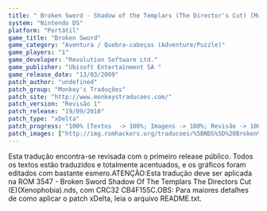 ```yaml
---
title: " Broken Sword - Shadow of the Templars (The Director's Cut) (Monkey's Traduções)"
system: "Nintendo DS"
platform: "Portátil"
game_title: "Broken Sword"
game_category: "Aventura / Quebra-cabeças (Adventure/Puzzle)"
game_players: "1"
game_developer: "Revolution Software Ltd."
game_publisher: "Ubisoft Entertainment SA "
game_release_date: "13/03/2009"
patch_author: "undefined"
patch_group: "Monkey's Traduções"
patch_site: "http://www.monkeystraducoes.com/"
patch_version: "Revisão 1"
patch_release: "19/09/2010"
patch_type: "xDelta"
patch_progress: "100% [Textos  -> 100%; Imagens -> 100%; Revisão -> 100%  (A revisão dos textos foi feita baseada na nova ortografia brasileira.)]"
patch_images: ["http://img.romhackers.org/traducoes/%5BNDS%5D%20Broken%20Sword%20-%20Shadow%20Of%20The%20Templars%20-%20The%20Directors%20Cut%20-%20Monkey's%20Tradu%C3%A7%C3%B5es%20-%201.jpg","http://img.romhackers.org/traducoes/%5BNDS%5D%20Broken%20Sword%20-%20Shadow%20Of%20The%20Templars%20-%20The%20Directors%20Cut%20-%20Monkey's%20Tradu%C3%A7%C3%B5es%20-%202.jpg","http://img.romhackers.org/traducoes/%5BNDS%5D%20Broken%20Sword%20-%20Shadow%20Of%20The%20Templars%20-%20The%20Directors%20Cut%20-%20Monkey's%20Tradu%C3%A7%C3%B5es%20-%203.jpg"]
---
```

Esta tradução encontra-se revisada com o primeiro release público. Todos os textos estão traduzidos e totalmente acentuados, e os gráficos foram editados com bastante esmero.ATENÇÃO:Esta tradução deve ser aplicada na ROM 3547 - Broken Sword Shadow Of The Templars The Directors Cut (E)(Xenophobia).nds, com CRC32 CB4F155C.OBS: Para maiores detalhes de como aplicar o patch xDelta, leia o arquivo README.txt.